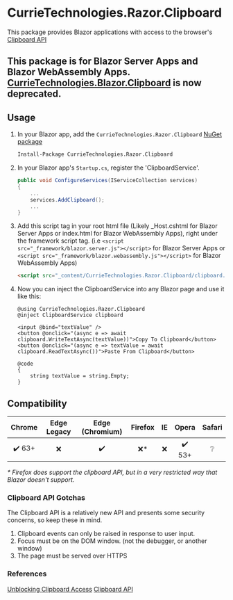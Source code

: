 # CurrieTechnologies.Razor.Clipboard

This package provides Blazor applications with access to the browser's [Clipboard API](https://developer.mozilla.org/en-US/docs/Web/API/Clipboard)

## This package is for Blazor Server Apps and Blazor WebAssembly Apps. [CurrieTechnologies.Blazor.Clipboard](https://github.com/Basaingeal/Blazor.Clipboard) is now deprecated.

## Usage

1. In your Blazor app, add the `CurrieTechnologies.Razor.Clipboard` [NuGet package](https://www.nuget.org/packages/CurrieTechnologies.Razor.Clipboard/)

   ```sh
   Install-Package CurrieTechnologies.Razor.Clipboard
   ```

2. In your Blazor app's `Startup.cs`, register the 'ClipboardService'.

   ```cs
   public void ConfigureServices(IServiceCollection services)
   {
       ...
       services.AddClipboard();
       ...
   }
   ```

3. Add this script tag in your root html file (Likely \_Host.cshtml for Blazor Server Apps or index.html for Blazor WebAssembly Apps), right under the framework script tag. (i.e `<script src="_framework/blazor.server.js"></script>` for Blazor Server Apps or `<script src="_framework/blazor.webassembly.js"></script>` for Blazor WebAssembly Apps)

   ```html
   <script src="_content/CurrieTechnologies.Razor.Clipboard/clipboard.min.js"></script>
   ```

4. Now you can inject the ClipboardService into any Blazor page and use it like this:

   ```razor
   @using CurrieTechnologies.Razor.Clipboard
   @inject ClipboardService clipboard

   <input @bind="textValue" />
   <button @onclick="(async e => await clipboard.WriteTextAsync(textValue))">Copy To Clipboard</button>
   <button @onclick="(async e => textValue = await clipboard.ReadTextAsync())">Paste From Clipboard</button>

   @code
   {
       string textValue = string.Empty;
   }
   ```

## Compatibility

| Chrome | Edge Legacy | Edge (Chromium) | Firefox |  IE   | Opera  | Safari |
| :----: | :---------: | :-------------: | :-----: | :---: | :----: | :----: |
| ✔️ 63+ |      ❌      |       ✔️        |   ❌\*   |   ❌   | ✔️ 53+ |   ❔    |

_\* Firefox does support the clipboard API, but in a very restricted way that Blazor doesn't support._

### Clipboard API Gotchas

The Clipboard API is a relatively new API and presents some security concerns, so keep these in mind.

1. Clipboard events can only be raised in response to user input.
2. Focus must be on the DOM window. (not the debugger, or another window)
3. The page must be served over HTTPS

### References

[Unblocking Clipboard Access](https://developers.google.com/web/updates/2018/03/clipboardapi)
[Clipboard API](https://developer.mozilla.org/en-US/docs/Web/API/Clipboard_API)
